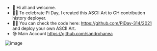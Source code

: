 - 👋 Hi all and welcome.
- 🐱‍👤 To celebrate Pi Day, I created this ASCII Art to GH contribution history deployer.
- 👨‍💻 You can check the code here: https://github.com/PiDay-314/2021 and deploy your own ASCII Art.
- 😎 Main Account https://github.com/sandrohanea

![image](https://user-images.githubusercontent.com/80605968/111055521-e0f39800-8476-11eb-99f8-962c3fc09100.png)
